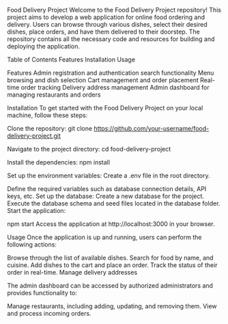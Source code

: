 Food Delivery Project
Welcome to the Food Delivery Project repository! This project aims to develop a web application for online food ordering and delivery. Users can browse through various dishes, select their desired dishes, place orders, and have them delivered to their doorstep. The repository contains all the necessary code and resources for building and deploying the application.

Table of Contents
Features
Installation
Usage

Features
Admin registration and authentication
search functionality
Menu browsing and dish selection
Cart management and order placement
Real-time order tracking
Delivery address management
Admin dashboard for managing restaurants and orders

Installation
To get started with the Food Delivery Project on your local machine, follow these steps:

Clone the repository:
git clone https://github.com/your-username/food-delivery-project.git

Navigate to the project directory:
cd food-delivery-project

Install the dependencies:
npm install

Set up the environment variables:
Create a .env file in the root directory.

Define the required variables such as database connection details, API keys, etc.
Set up the database:
Create a new database for the project.
Execute the database schema and seed files located in the database folder.
Start the application:

npm start
Access the application at http://localhost:3000 in your browser.

Usage
Once the application is up and running, users can perform the following actions:

Browse through the list of available dishes.
Search for food by name, and cuisine.
Add dishes to the cart and place an order.
Track the status of their order in real-time.
Manage delivery addresses

The admin dashboard can be accessed by authorized administrators and provides functionality to:

Manage restaurants, including adding, updating, and removing them.
View and process incoming orders.
